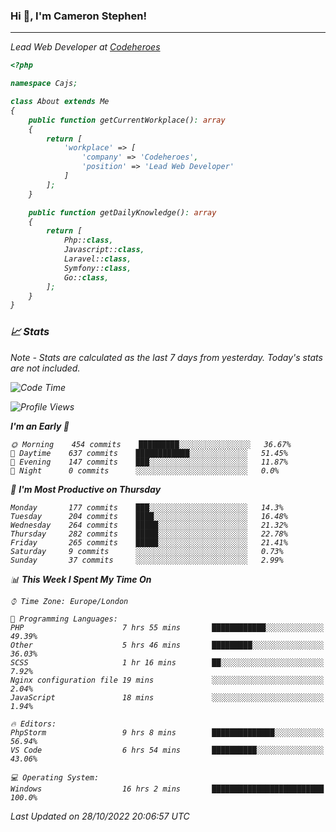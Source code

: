 ### Hi 👋, I'm Cameron Stephen!
<hr>
<p><em>Lead Web Developer at <a href="https://codeheroes.co.uk">Codeheroes</a></p>


```php
<?php

namespace Cajs;

class About extends Me
{
    public function getCurrentWorkplace(): array
    {
        return [
            'workplace' => [
                'company' => 'Codeheroes',
                'position' => 'Lead Web Developer'
            ]
        ];
    }

    public function getDailyKnowledge(): array
    {
        return [
            Php::class,
            Javascript::class,
            Laravel::class,
            Symfony::class,
            Go::class,
        ];
    }
}
```

### 📈 Stats
<p><em>Note - Stats are calculated as the last 7 days from yesterday. Today's stats are not included.</em></p>


<!--START_SECTION:waka-->
![Code Time](http://img.shields.io/badge/Code%20Time-3%2C186%20hrs%2011%20mins-blue)

![Profile Views](http://img.shields.io/badge/Profile%20Views-0-blue)

**I'm an Early 🐤** 

```text
🌞 Morning    454 commits    █████████░░░░░░░░░░░░░░░░   36.67% 
🌆 Daytime    637 commits    ████████████░░░░░░░░░░░░░   51.45% 
🌃 Evening    147 commits    ███░░░░░░░░░░░░░░░░░░░░░░   11.87% 
🌙 Night      0 commits      ░░░░░░░░░░░░░░░░░░░░░░░░░   0.0%

```
📅 **I'm Most Productive on Thursday** 

```text
Monday       177 commits    ███░░░░░░░░░░░░░░░░░░░░░░   14.3% 
Tuesday      204 commits    ████░░░░░░░░░░░░░░░░░░░░░   16.48% 
Wednesday    264 commits    █████░░░░░░░░░░░░░░░░░░░░   21.32% 
Thursday     282 commits    █████░░░░░░░░░░░░░░░░░░░░   22.78% 
Friday       265 commits    █████░░░░░░░░░░░░░░░░░░░░   21.41% 
Saturday     9 commits      ░░░░░░░░░░░░░░░░░░░░░░░░░   0.73% 
Sunday       37 commits     ░░░░░░░░░░░░░░░░░░░░░░░░░   2.99%

```


📊 **This Week I Spent My Time On** 

```text
⌚︎ Time Zone: Europe/London

💬 Programming Languages: 
PHP                      7 hrs 55 mins       ████████████░░░░░░░░░░░░░   49.39% 
Other                    5 hrs 46 mins       █████████░░░░░░░░░░░░░░░░   36.03% 
SCSS                     1 hr 16 mins        ██░░░░░░░░░░░░░░░░░░░░░░░   7.92% 
Nginx configuration file 19 mins             ░░░░░░░░░░░░░░░░░░░░░░░░░   2.04% 
JavaScript               18 mins             ░░░░░░░░░░░░░░░░░░░░░░░░░   1.94%

🔥 Editors: 
PhpStorm                 9 hrs 8 mins        ██████████████░░░░░░░░░░░   56.94% 
VS Code                  6 hrs 54 mins       ██████████░░░░░░░░░░░░░░░   43.06%

💻 Operating System: 
Windows                  16 hrs 2 mins       █████████████████████████   100.0%

```


 Last Updated on 28/10/2022 20:06:57 UTC
<!--END_SECTION:waka-->
